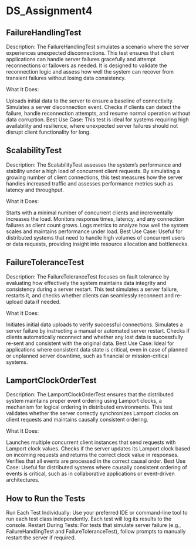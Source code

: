 # DS_Assignment4

## FailureHandlingTest
Description:
The FailureHandlingTest simulates a scenario where the server experiences unexpected disconnections. This test ensures that client applications can handle server failures gracefully and attempt reconnections or failovers as needed. It is designed to validate the reconnection logic and assess how well the system can recover from transient failures without losing data consistency.

What It Does:

Uploads initial data to the server to ensure a baseline of connectivity.
Simulates a server disconnection event.
Checks if clients can detect the failure, handle reconnection attempts, and resume normal operation without data corruption.
Best Use Case:
This test is ideal for systems requiring high availability and resilience, where unexpected server failures should not disrupt client functionality for long.

## ScalabilityTest
Description:
The ScalabilityTest assesses the system’s performance and stability under a high load of concurrent client requests. By simulating a growing number of client connections, this test measures how the server handles increased traffic and assesses performance metrics such as latency and throughput.

What It Does:

Starts with a minimal number of concurrent clients and incrementally increases the load.
Monitors response times, latency, and any connection failures as client count grows.
Logs metrics to analyze how well the system scales and maintains performance under load.
Best Use Case:
Useful for distributed systems that need to handle high volumes of concurrent users or data requests, providing insight into resource allocation and bottlenecks.

## FailureToleranceTest
Description:
The FailureToleranceTest focuses on fault tolerance by evaluating how effectively the system maintains data integrity and consistency during a server restart. This test simulates a server failure, restarts it, and checks whether clients can seamlessly reconnect and re-upload data if needed.

What It Does:

Initiates initial data uploads to verify successful connections.
Simulates a server failure by instructing a manual or automated server restart.
Checks if clients automatically reconnect and whether any lost data is successfully re-sent and consistent with the original data.
Best Use Case:
Ideal for applications where consistent data state is critical, even in case of planned or unplanned server downtime, such as financial or mission-critical systems.

## LamportClockOrderTest
Description:
The LamportClockOrderTest ensures that the distributed system maintains proper event ordering using Lamport clocks, a mechanism for logical ordering in distributed environments. This test validates whether the server correctly synchronizes Lamport clocks on client requests and maintains causally consistent ordering.

What It Does:

Launches multiple concurrent client instances that send requests with Lamport clock values.
Checks if the server updates its Lamport clock based on incoming requests and returns the correct clock value in responses.
Verifies that all events are processed in the correct causal order.
Best Use Case:
Useful for distributed systems where causally consistent ordering of events is critical, such as in collaborative applications or event-driven architectures.

## How to Run the Tests
Run Each Test Individually: Use your preferred IDE or command-line tool to run each test class independently. Each test will log its results to the console.
Restart During Tests: For tests that simulate server failure (e.g., FailureHandlingTest and FailureToleranceTest), follow prompts to manually restart the server if required.
